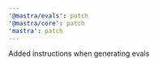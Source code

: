 ```yaml
---
'@mastra/evals': patch
'@mastra/core': patch
'mastra': patch
---
```


Added instructions when generating evals
